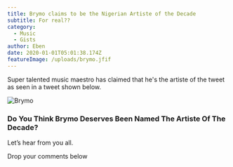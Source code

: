 ```yaml
---
title: Brymo claims to be the Nigerian Artiste of the Decade
subtitle: For real??
category:
  - Music
  - Gists
author: Eben
date: 2020-01-01T05:01:38.174Z
featureImage: /uploads/brymo.jfif
---
```

Super talented music maestro has claimed that he's the artiste of the tweet as seen in a tweet shown below.

![Brymo](/uploads/80679284_657369278130655_5705414111890236845_n.jpg "Brymo artiste")



### **Do You Think Brymo Deserves Been Named The Artiste Of The Decade?**

Let’s hear from you all.

Drop your comments below
